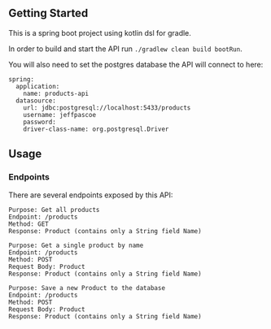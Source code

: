 ## Getting Started

This is a spring boot project using kotlin dsl for gradle. 

In order to build and start the API run `./gradlew clean build bootRun`.

You will also need to set the postgres database the API will connect to here:
```declarative
spring:
  application:
    name: products-api
  datasource:
    url: jdbc:postgresql://localhost:5433/products
    username: jeffpascoe
    password:
    driver-class-name: org.postgresql.Driver
```

## Usage

### Endpoints

There are several endpoints exposed by this API:
```declarative
Purpose: Get all products
Endpoint: /products
Method: GET
Response: Product (contains only a String field Name)
```

```declarative
Purpose: Get a single product by name
Endpoint: /products
Method: POST 
Request Body: Product 
Response: Product (contains only a String field Name)
```

```declarative
Purpose: Save a new Product to the database 
Endpoint: /products
Method: POST 
Request Body: Product 
Response: Product (contains only a String field Name)
```